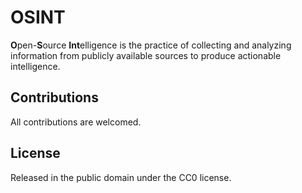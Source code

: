 # OSINT

**O**pen-**S**ource **Int**elligence is the practice of collecting and analyzing information from publicly available sources to produce actionable intelligence.

## Contributions

All contributions are welcomed.

## License

Released in the public domain under the CC0 license.
